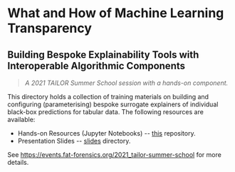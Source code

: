 # What and How of Machine Learning Transparency #
## Building Bespoke Explainability Tools with Interoperable Algorithmic Components ##

> *A 2021 TAILOR Summer School session with a hands-on component.*

This directory holds a collection of training materials on building and
configuring (parameterising) bespoke surrogate explainers of individual
black-box predictions for tabular data.
The following resources are available:

* Hands-on Resources (Jupyter Notebooks) --
  [this](https://github.com/fat-forensics/resources/tree/master/tabular_surrogate_builder)
  repository.
* Presentation Slides -- [slides](slides) directory.

See <https://events.fat-forensics.org/2021_tailor-summer-school> for more details.
